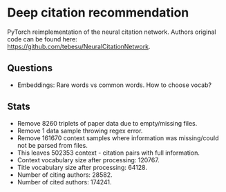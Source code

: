 # Deep citation recommendation
PyTorch reimplementation of the neural citation network.
Authors original code can be found here:  
https://github.com/tebesu/NeuralCitationNetwork.
 
## Questions
* Embeddings: Rare words vs common words. How to choose vocab?


## Stats  
* Remove 8260 triplets of paper data due to empty/missing files. 
* Remove 1 data sample throwing regex error.   
* Remove 161670 context samples where information was missing/could not be parsed from files.  
* This leaves 502353 context - citation pairs with full information.  
* Context vocabulary size after processing: 120767.  
* Title vocabulary size after processing: 64128.  
* Number of citing authors: 28582.  
* Number of cited authors: 174241.  